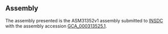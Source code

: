 

Assembly
--------

The assembly presented is the ASM31352v1 assembly submitted to
[INSDC](http://www.insdc.org) with the assembly accession
[GCA\_000313525.1](http://www.ebi.ac.uk/ena/data/view/GCA_000313525.1).
